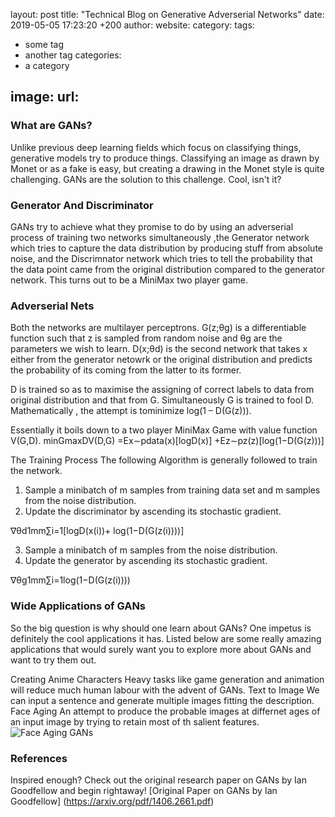 layout: post
title: "Technical Blog on Generative Adverserial Networks"
date: 2019-05-05 17:23:20 +200
author: <Avinandan  Bose>
website: <website-if-any>
category:
tags:
- some tag
- another tag
categories:
- a category

image:
  url: <link to a title image>
---

### What are GANs?

Unlike previous deep learning fields which focus on classifying things, generative models try to produce things. Classifying an image as drawn by Monet or as a fake is easy, but creating a drawing in the Monet style is quite challenging. GANs are the solution to this challenge. Cool, isn't it?

### Generator And Discriminator

GANs try to achieve what they promise to do by using an adverserial process of training two networks simultaneously ,the Generator network which tries to capture the data distribution by producing stuff from absolute noise, and the Discrimnator network which tries to tell the probability that the data point came from the original distribution compared to the generator network. This turns out to be a MiniMax two player game.

### Adverserial Nets

Both the networks are multilayer perceptrons. G(z;θg) is a differentiable function such that z is sampled from random noise and  θg are the parameters we wish to learn. D(x;θd) is the second network that takes x either from the generator netowrk or the original distribution and predicts the probability of its coming from the latter to its former. 

D is trained so as to maximise the assigning of correct labels to data from original distribution and that from G. Simultaneously G is trained to fool D.
Mathematically , the attempt is tominimize log(1 – D(G(z))).

Essentially it boils down to a two player MiniMax Game with value function V(G,D).
minGmaxDV(D,G) =Ex∼pdata(x)[logD(x)] +Ez∼pz(z)[log(1−D(G(z)))]

The Training Process
The following Algorithm is generally followed to train the network.
1. Sample a minibatch of m samples from training data set and m samples from the noise distribution.
2. Update the discriminator by ascending its stochastic gradient.

∇θd1mm∑i=1[logD(x(i))+ log(1−D(G(z(i))))]

3. Sample a minibatch of m samples from the noise distribution.
4. Update the generator by ascending its stochastic gradient.

∇θg1mm∑i=1log(1−D(G(z(i))))

### Wide Applications of GANs

So the big question is why should one learn about GANs?
One impetus is definitely the cool applications it has. Listed below are some really amazing applications that would surely want you to explore more about GANs and want to try them out. 

Creating Anime Characters
	Heavy tasks like game generation and animation will reduce much human labour with the advent of GANs.
Text to Image 
	We can input a sentence and generate multiple images fitting the description.
Face Aging
	An attempt to produce the probable images at differnet ages of an input image by trying to retain most of th salient features.
	![Face Aging GANs](https://www.google.com/imgres?imgurl=https%3A%2F%2Fcdn-images-1.medium.com%2Fmax%2F1600%2F0*NhwRRO2_zC0o0SSd.&imgrefurl=https%3A%2F%2Fmedium.com%2Fsyncedreview%2Fface-aging-with-conditional-generative-adversarial-networks-d41076379047&docid=z-gcbm_ZDkizFM&tbnid=VlE2ITAa_8aurM%3A&vet=10ahUKEwj6kpqotYbiAhUDheYKHV91AH0QMwg-KAEwAQ..i&w=925&h=371&client=ubuntu&bih=670&biw=1301&q=images%20for%20GANs%20face%20aging&ved=0ahUKEwj6kpqotYbiAhUDheYKHV91AH0QMwg-KAEwAQ&iact=mrc&uact=8)


### References

Inspired enough?
Check out the original research paper on GANs by Ian Goodfellow and begin rightaway!
[Original Paper on GANs by Ian Goodfellow] (https://arxiv.org/pdf/1406.2661.pdf)

